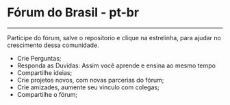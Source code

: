 # Fórum do Brasil - pt-br
___
Participe do fórum, salve o repositorio e clique na estrelinha, para ajudar no crescimento dessa comunidade.

- Crie Perguntas;
- Responda as Duvidas: Assim você aprende e ensina ao mesmo tempo
- Compartilhe ideias;
- Crie projetos novos, com novas parcerias do fórum;
- Crie amizades, aumente seu vinculo com colegas;
- Compartilhe o fórum;


